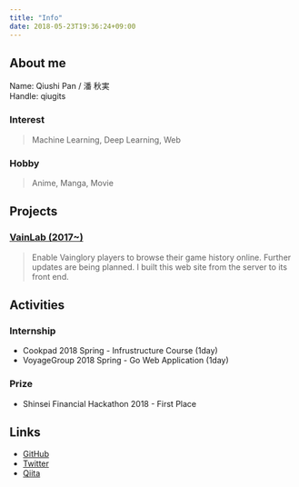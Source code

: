 ```yaml
---
title: "Info"
date: 2018-05-23T19:36:24+09:00
---
```


## About me
Name: Qiushi Pan / 潘 秋実  
Handle: qiugits

### Interest
> Machine Learning, Deep Learning, Web

### Hobby
> Anime, Manga, Movie


## Projects
### [VainLab (2017~)](https://vainlab.gitshell.net)
> Enable Vainglory players to browse their game history online. Further updates are being planned. I built this web site from the server to its front end.


## Activities
### Internship
- Cookpad 2018 Spring - Infrustructure Course (1day)
- VoyageGroup 2018 Spring - Go Web Application (1day)

### Prize
- Shinsei Financial Hackathon 2018 - First Place


## Links
- [GitHub](https://github.com/qiugits)
- [Twitter](https://twitter.com/qiugits)
- [Qiita](https://qiita.com/qiugits)

